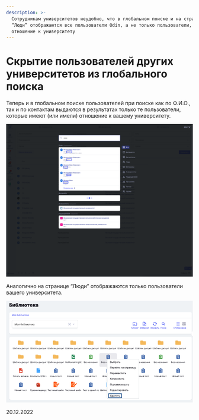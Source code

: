 ```yaml
---
description: >-
  Сотрудникам университетов неудобно, что в глобальном поиске и на странице
  “Люди” отображаются все пользователи Odin, а не только пользователи, имеющие
  отношение к университету
---
```


# Скрытие пользователей других университетов из глобального поиска

Теперь и в глобальном поиске пользователей при поиске как по Ф.И.О., так и по контактам выдаются в результатах только те пользователи, которые имеют (или имели) отношение к вашему университету.

![](<../../.gitbook/assets/image (111).png>)

Аналогично на странице “Люди” отображаются только пользователи вашего университета.

![](<../../.gitbook/assets/image (2) (1).png>)

20.12.2022
